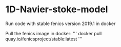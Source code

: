# 1D-Navier-stoke-model

Run code with stable fenics version 2019.1 in docker 

Pull the fenics image in docker:
'''
docker pull quay.io/fenicsproject/stable:latest
'''
